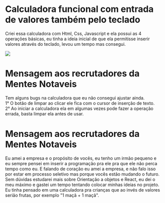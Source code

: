 
# Calculadora funcional com entrada de valores também pelo teclado

Criei essa calculadora com Html, Css, Javascript e ela possui as 4 operações básicas, eu tinha a ideia inicial de que ela permitisse inserir valores através do teclado, levou um tempo mas consegui.

![](calculators.gif)


<h1>Mensagem aos recrutadores da Mentes Notaveis </h1>

Tem alguns bugs na calculadora que eu não consegui ajustar ainda.
<br>
1° O botão de limpar  ao clicar ele fica com o cursor de inserção de texto.
<br>
2° Ao iniciar a calculadora ela em algumas vezes pode fazer a operação errada, basta limpar ela antes de usar.

<h1>Mensagem aos recrutadores da Mentes Notaveis </h1>
Eu amei a empresa  e o propósito de vocês, eu tenho um irmão pequeno e eu sempre pensei em inserir a programação pra ele pra que ele não perca tempo como eu.
E falando de coração eu amei a empresa, e não falo isso por estar em processo seletivo mas porque vocês estão mudando o futuro.
<br>
Sem dúvidas estudarei mais sobre Orientação a objetos e React, eu dei o meu máximo e gastei um tempo tentando colocar minhas ideias no projeto.
Eu tinha pensado em uma calculadora pra crianças que ao invés de valores serião frutas, por exemplo "1 maçã + 1 maçã".
